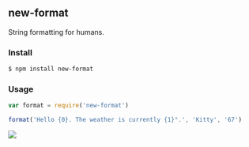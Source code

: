 ## new-format

String formatting for humans.

### Install

```bash
$ npm install new-format
```

### Usage

```js
var format = require('new-format')

format('Hello {0}. The weather is currently {1}°.', 'Kitty', '67')
```

![](https://dl.dropbox.com/s/9q2p5mrqnajys22/npmel.jpg?token_hash=AAHqttN9DiGl63ma8KRw-G0cdalaiMzrvrOPGnOfDslDjw)
